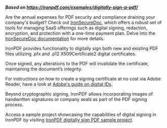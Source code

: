 ***Based on <https://ironpdf.com/examples/digitally-sign-a-pdf/>***

<div class="alert alert-info iron-variant-1" role="alert">
	Are the annual expenses for PDF security and compliance draining your company's budget? Check out <a href="https://ironsoftware.com/enterprise/securedoc/">IronSecureDoc</a>, which offers a robust set of tools for managing SaaS offerings such as digital signing, redaction, encryption, and protection with a one-time payment plan. Delve into the <a href="https://ironsoftware.com/enterprise/securedoc/docs/">IronSecureDoc documentation</a> for more details.
</div>

IronPDF provides functionality to digitally sign both new and existing PDF files utilizing .pfx and .p12 X509Certificate2 digital certificates.

Once signed, any alterations to the PDF will invalidate the certificate, maintaining the document’s integrity.

For instructions on how to create a signing certificate at no cost via Adobe Reader, have a look at [Adobe's guide on digital IDs](https://helpx.adobe.com/acrobat/using/digital-ids.html).

Beyond cryptographic signing, IronPDF allows incorporating images of handwritten signatures or company seals as part of the PDF signing process.

Access a sample project showcasing the capabilities of digital signing in IronPDF by visiting [IronPDF digitally sign PDF sample project](https://ironpdf.com/downloads/digitally-sign-pdf.zip).